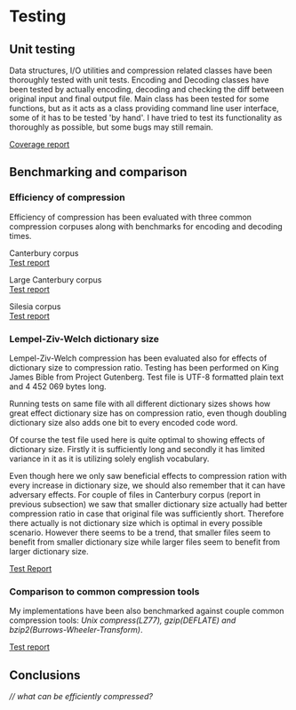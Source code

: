 # Testing

## Unit testing
Data structures, I/O utilities and compression related classes have been thoroughly tested with unit tests. Encoding and Decoding classes have been tested by actually encoding, decoding and checking the diff between original input and final output file. Main class has been tested for some functions, but as it acts as a class providing command line user interface, some of it has to be tested 'by hand'. I have tried to test its functionality as thoroughly as possible, but some bugs may still remain.

[Coverage report](https://codecov.io/gh/akiutoslahti/compresch)

## Benchmarking and comparison
### Efficiency of compression
Efficiency of compression has been evaluated with three common compression corpuses along with benchmarks for encoding and decoding times.

Canterbury corpus  
[Test report](performancetests/canterbury.md)  

Large Canterbury corpus  
[Test report](performancetests/canterbury-large.md) 

Silesia corpus  
[Test report](performancetests/silesia.md)

### Lempel-Ziv-Welch dictionary size
Lempel-Ziv-Welch compression has been evaluated also for effects of dictionary size to compression ratio. Testing has been performed on King James Bible from Project Gutenberg. Test file is UTF-8 formatted plain text and 4 452 069 bytes long.

Running tests on same file with all different dictionary sizes shows how great effect dictionary size has on compression ratio, even though doubling dictionary size also adds one bit to every encoded code word. 

Of course the test file used here is quite optimal to showing effects of dictionary size. Firstly it is sufficiently long and secondly it has limited variance in it as it is utilizing solely english vocabulary. 
 
Even though here we only saw beneficial effects to compression ration with every increase in dictionary size, we should also remember that it can have adversary effects. For couple of files in Canterbury corpus (report in previous subsection) we saw that smaller dictionary size actually had better compression ratio in case that original file was sufficiently short. Therefore there actually is not dictionary size which is optimal in every possible scenario. However there seems to be a trend, that smaller files seem to benefit from smaller dictionary size while larger files seem to benefit from larger dictionary size.
 
[Test Report](performancetests/bible.md)

### Comparison to common compression tools
My implementations have been also benchmarked against couple common compression tools: *Unix compress(LZ77), gzip(DEFLATE) and bzip2(Burrows-Wheeler-Transform)*.

[Test report](performancetests/comparison-to-other-tools.md)

## Conclusions
*// what can be efficiently compressed?*

